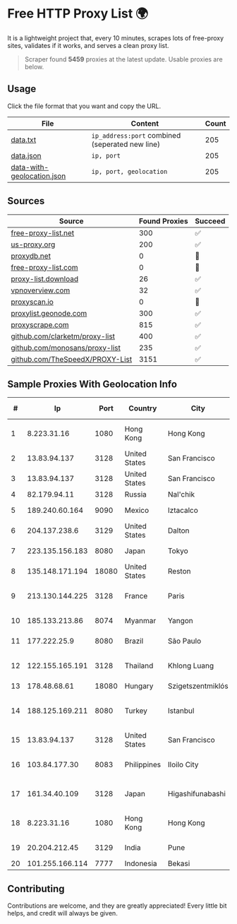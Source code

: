 
# Free HTTP Proxy List 🌍

It is a lightweight project that, every 10 minutes, scrapes lots of free-proxy sites, validates if it works, and serves a clean proxy list.


> Scraper found **5459** proxies at the latest update. Usable proxies are below.

## Usage

Click the file format that you want and copy the URL.


|File|Content|Count|
|----|-------|-----|
|[data.txt](https://raw.githubusercontent.com/themiralay/Proxy-List-World/master/data.txt)|`ip_address:port` combined (seperated new line)|205|
|[data.json](https://raw.githubusercontent.com/themiralay/Proxy-List-World/master/data.json)|`ip, port`|205|
|[data-with-geolocation.json](https://raw.githubusercontent.com/themiralay/Proxy-List-World/master/data-with-geolocation.json)|`ip, port, geolocation`|205|

## Sources

|Source|Found Proxies|Succeed|
|------|-------------|-------|
|[free-proxy-list.net](https://free-proxy-list.net)|300|✅|
|[us-proxy.org](https://www.us-proxy.org)|200|✅|
|[proxydb.net](http://proxydb.net)|0|🚫|
|[free-proxy-list.com](https://free-proxy-list.com/?page=&port=&type%5B%5D=http&type%5B%5D=https&up_time=0&search=Search)|0|🚫|
|[proxy-list.download](https://www.proxy-list.download/HTTP)|26|✅|
|[vpnoverview.com](https://vpnoverview.com/privacy/anonymous-browsing/free-proxy-servers)|32|✅|
|[proxyscan.io](https://www.proxyscan.io)|0|🚫|
|[proxylist.geonode.com](https://proxylist.geonode.com/api/proxy-list?limit=300&page=1&sort_by=lastChecked&sort_type=desc&protocols=http,https)|300|✅|
|[proxyscrape.com](https://api.proxyscrape.com/v2/?request=displayproxies&protocol=http&timeout=10000&country=all&ssl=all&anonymity=all)|815|✅|
|[github.com/clarketm/proxy-list](https://raw.githubusercontent.com/clarketm/proxy-list/master/proxy-list-raw.txt)|400|✅|
|[github.com/monosans/proxy-list](https://raw.githubusercontent.com/monosans/proxy-list/main/proxies/http.txt)|235|✅|
|[github.com/TheSpeedX/PROXY-List](https://raw.githubusercontent.com/TheSpeedX/PROXY-List/master/http.txt)|3151|✅|


## Sample Proxies With Geolocation Info

|#|Ip|Port|Country|City|Internet Service Provider|
|-|--|----|-------|----|-------------------------|
|1|8.223.31.16|1080|Hong Kong|Hong Kong|Alibaba (US) Technology Co., Ltd.|
|2|13.83.94.137|3128|United States|San Francisco|Microsoft Corporation|
|3|13.83.94.137|3128|United States|San Francisco|Microsoft Corporation|
|4|82.179.94.11|3128|Russia|Nal'chik|RUNNet|
|5|189.240.60.164|9090|Mexico|Iztacalco|Uninet S.A. de C.V.|
|6|204.137.238.6|3129|United States|Dalton|Apogee Telecom Inc.|
|7|223.135.156.183|8080|Japan|Tokyo|So-net Corporation|
|8|135.148.171.194|18080|United States|Reston|OVH SAS|
|9|213.130.144.225|3128|France|Paris|Hostinger International Limited|
|10|185.133.213.86|8074|Myanmar|Yangon|Global Technology Co|
|11|177.222.25.9|8080|Brazil|São Paulo|Wireless Comm Services LTDA|
|12|122.155.165.191|3128|Thailand|Khlong Luang|CAT Telecom Public Company Limited|
|13|178.48.68.61|18080|Hungary|Szigetszentmiklós|UPC|
|14|188.125.169.211|8080|Turkey|Istanbul|High Speed Telekomunikasyon ve Hab. Hiz. Ltd. Sti.|
|15|13.83.94.137|3128|United States|San Francisco|Microsoft Corporation|
|16|103.84.177.30|8083|Philippines|Iloilo City|Panay Broadband / Buenavista Cable TV., Inc.|
|17|161.34.40.109|3128|Japan|Higashifunabashi|NTT PC Communications, Inc.|
|18|8.223.31.16|1080|Hong Kong|Hong Kong|Alibaba (US) Technology Co., Ltd.|
|19|20.204.212.45|3129|India|Pune|Microsoft Corporation|
|20|101.255.166.114|7777|Indonesia|Bekasi|PT Remala Abadi|



## Contributing

Contributions are welcome, and they are greatly appreciated! Every
little bit helps, and credit will always be given.

